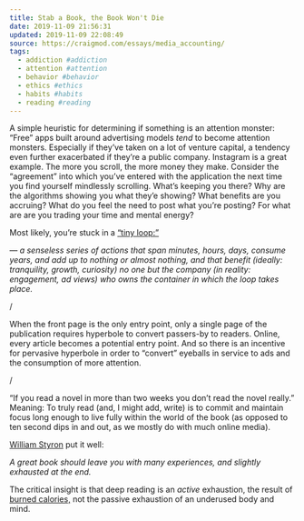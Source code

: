 ```yaml
---
title: Stab a Book, the Book Won't Die
date: 2019-11-09 21:56:31
updated: 2019-11-09 22:08:49
source: https://craigmod.com/essays/media_accounting/
tags:
  - addiction #addiction
  - attention #attention
  - behavior #behavior
  - ethics #ethics
  - habits #habits
  - reading #reading
---
```

A simple heuristic for determining if something is an attention monster: “Free” apps built around advertising models *tend* to become attention monsters. Especially if they’ve taken on a lot of venture capital, a tendency even further exacerbated if they’re a public company. Instagram is a great example. The more you scroll, the more money they make. Consider the “agreement” into which you’ve entered with the application the next time you find yourself mindlessly scrolling. What’s keeping you there? Why are the algorithms showing you what they’e showing? What benefits are you accruing? What do you feel the need to post what you’re posting? For what are are you trading your time and mental energy?

Most likely, you’re stuck in a [“tiny loop:”][1]

*— a senseless series of actions that span minutes, hours, days, consume years, and add up to nothing or almost nothing, and that benefit (ideally: tranquility, growth, curiosity) no one but the company (in reality: engagement, ad views) who owns the container in which the loop takes place.*

/

When the front page is the only entry point, only a single page of the publication requires hyperbole to convert passers-by to readers. Online, every article becomes a potential entry point. And so there is an incentive for pervasive hyperbole in order to “convert” eyeballs in service to ads and the consumption of more attention.

/

“If you read a novel in more than two weeks you don’t read the novel really.” Meaning: To truly read (and, I might add, write) is to commit and maintain focus long enough to live fully within the world of the book (as opposed to ten second dips in and out, as we mostly do with much online media).

[William Styron][2] put it well:

*A great book should leave you with many experiences, and slightly exhausted at the end.*

The critical insight is that deep reading is an *active* exhaustion, the result of [burned calories,][3] not the passive exhaustion of an underused body and mind.

[1]: https://craigmod.com/roden/027/
[2]: https://www.worldcat.org/title/conversations-with-william-styron-monograph/oclc/862149835&referer=brief_results
[3]: https://www.espn.com/espn/story/_/id/27593253/why-grandmasters-magnus-carlsen-fabiano-caruana-lose-weight-playing-chess